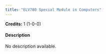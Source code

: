 ```yaml
---
title: "ELV780 Special Module in Computers"
---
```

**Credits:** 1 (1-0-0)

#### Description
No description available.